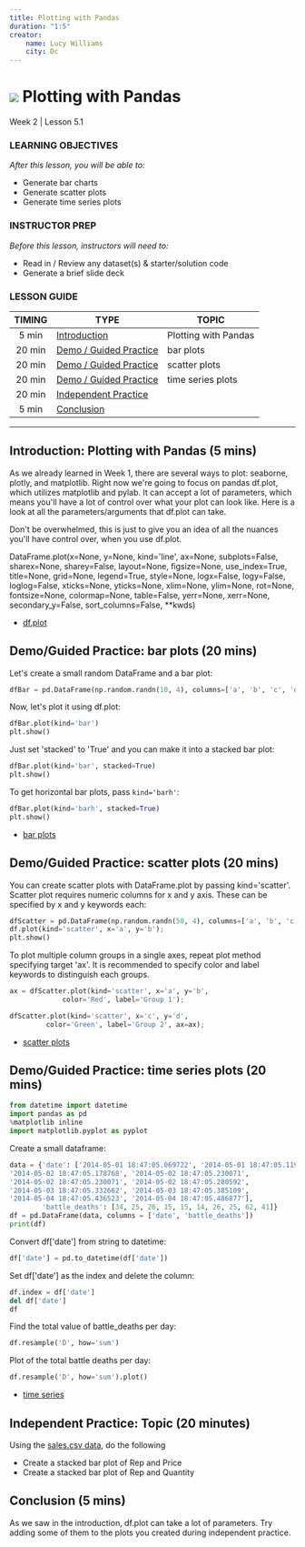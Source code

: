 ```yaml
---
title: Plotting with Pandas
duration: "1:5"
creator:
    name: Lucy Williams
    city: Dc
---
```


# ![](https://ga-dash.s3.amazonaws.com/production/assets/logo-9f88ae6c9c3871690e33280fcf557f33.png) Plotting with Pandas
Week 2 | Lesson 5.1

### LEARNING OBJECTIVES
*After this lesson, you will be able to:*
- Generate bar charts
- Generate scatter plots
- Generate time series plots

### INSTRUCTOR PREP
*Before this lesson, instructors will need to:*
- Read in / Review any dataset(s) & starter/solution code
- Generate a brief slide deck

### LESSON GUIDE
| TIMING  | TYPE  | TOPIC  |
|:-:|---|---|
| 5 min  | [Introduction](#introduction)   | Plotting with Pandas  |
| 20 min  | [Demo / Guided Practice](#demo)  | bar plots  |
| 20 min  | [Demo / Guided Practice](#demo)  | scatter plots  |
| 20 min  | [Demo / Guided Practice](#demo)  | time series plots  |
| 20 min  | [Independent Practice](#ind-practice)  |   |
| 5 min  | [Conclusion](#conclusion)  |   |

---

<a name="Plotting with Pandas"></a>
## Introduction: Plotting with Pandas (5 mins)

As we already learned in Week 1, there are several ways to plot: seaborne, plotly, and matplotlib. Right now we're going to focus on pandas df.plot, which utilizes matplotlib and pylab. It can accept a lot of parameters, which means you'll have a lot of control over what your plot can look like. Here is a look at all the parameters/arguments that df.plot can take.

Don't be overwhelmed, this is just to give you an idea of all the nuances you'll have control over, when you use df.plot.

DataFrame.plot(x=None, y=None, kind='line', ax=None, subplots=False, sharex=None,
sharey=False, layout=None, figsize=None, use_index=True, title=None, grid=None,
legend=True, style=None, logx=False, logy=False, loglog=False, xticks=None, yticks=None,
xlim=None, ylim=None, rot=None, fontsize=None, colormap=None, table=False, yerr=None,
xerr=None, secondary_y=False, sort_columns=False, \**kwds)

- [df.plot](http://pandas.pydata.org/pandas-docs/stable/generated/pandas.DataFrame.plot.html)


<a name="bar plots "></a>
## Demo/Guided Practice: bar plots  (20 mins)

Let's create a small random DataFrame and a bar plot:

```Python
dfBar = pd.DataFrame(np.random.randn(10, 4), columns=['a', 'b', 'c', 'd'])
```

Now, let's plot it using df.plot:

```Python
dfBar.plot(kind='bar')
plt.show()
```

Just set 'stacked' to 'True' and you can make it into a stacked bar plot:

```Python
dfBar.plot(kind='bar', stacked=True)
plt.show()
```

To get horizontal bar plots, pass `kind='barh'`:

```Python
dfBar.plot(kind='barh', stacked=True)
plt.show()
```
- [bar plots](http://pandas.pydata.org/pandas-docs/version/0.15.0/visualization.html)



<a name="scatter plots"></a>
## Demo/Guided Practice: scatter plots (20 mins)

You can create scatter plots with DataFrame.plot by passing kind='scatter'. Scatter
plot requires numeric columns for x and y axis. These can be specified by x and y
keywords each:

```Python
dfScatter = pd.DataFrame(np.random.randn(50, 4), columns=['a', 'b', 'c', 'd'])
df.plot(kind='scatter', x='a', y='b');
plt.show()
```

To plot multiple column groups in a single axes, repeat plot method specifying target
'ax'. It is recommended to specify color and label keywords to distinguish each groups.

```Python
ax = dfScatter.plot(kind='scatter', x='a', y='b',
             color='Red', label='Group 1');
```

```Python
dfScatter.plot(kind='scatter', x='c', y='d',
         color='Green', label='Group 2', ax=ax);
```

- [scatter plots](http://pandas.pydata.org/pandas-docs/version/0.15.0/visualization.html)



<a name="time series plots"></a>
## Demo/Guided Practice: time series plots (20 mins)

```Python
from datetime import datetime
import pandas as pd
%matplotlib inline
import matplotlib.pyplot as pyplot
```

Create a small dataframe:

```Python
data = {'date': ['2014-05-01 18:47:05.069722', '2014-05-01 18:47:05.119994',
'2014-05-02 18:47:05.178768', '2014-05-02 18:47:05.230071',
'2014-05-02 18:47:05.230071', '2014-05-02 18:47:05.280592',
'2014-05-03 18:47:05.332662', '2014-05-03 18:47:05.385109',
'2014-05-04 18:47:05.436523', '2014-05-04 18:47:05.486877'],
        'battle_deaths': [34, 25, 26, 15, 15, 14, 26, 25, 62, 41]}
df = pd.DataFrame(data, columns = ['date', 'battle_deaths'])
print(df)
```

Convert df['date'] from string to datetime:

```Python
df['date'] = pd.to_datetime(df['date'])
```

Set df['date'] as the index and delete the column:

```Python
df.index = df['date']
del df['date']
df
```

Find the total value of battle_deaths per day:

```Python
df.resample('D', how='sum')
```

Plot of the total battle deaths per day:

```Python
df.resample('D', how='sum').plot()
```

- [time series](http://chrisalbon.com/python/pandas_time_series_basics.html)



<a name="ind-practice"></a>
## Independent Practice: Topic (20 minutes)

Using the [sales.csv data](./assets/datasets/sales_info.csv), do the following
- Create a stacked bar plot of Rep and Price
- Create a stacked bar plot of Rep and Quantity


<a name="conclusion"></a>
## Conclusion (5 mins)

As we saw in the introduction, df.plot can take a lot of parameters. Try adding some
of them to the plots you created during independent practice.
